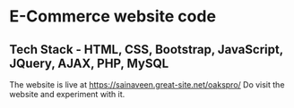 # E-Commerce website code
## Tech Stack - HTML, CSS, Bootstrap, JavaScript, JQuery, AJAX, PHP, MySQL
The website is live at https://sainaveen.great-site.net/oakspro/
Do visit the website and experiment with it. 
